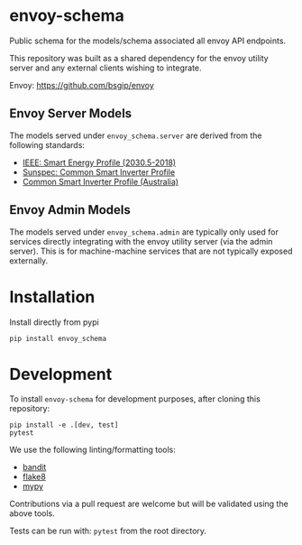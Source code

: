 # envoy-schema
Public schema for the models/schema associated all envoy API endpoints.

This repository was built as a shared dependency for the envoy utility server and any external clients wishing to integrate. 

Envoy: https://github.com/bsgip/envoy


## Envoy Server Models

The models served under `envoy_schema.server` are derived from the following standards:

* [IEEE: Smart Energy Profile (2030.5-2018)](https://standards.ieee.org/ieee/2030.5/5897/)
* [Sunspec: Common Smart Inverter Profile](https://sunspec.org/2030-5-csip/)
* [Common Smart Inverter Profile (Australia)](https://csipaus.org/)


## Envoy Admin Models

The models served under `envoy_schema.admin` are typically only used for services directly integrating with the envoy utility server (via the admin server). This is for machine-machine services that are not typically exposed externally.

# Installation

Install directly from pypi

`pip install envoy_schema`


# Development

To install `envoy-schema` for development purposes, after cloning this repository:

```
pip install -e .[dev, test]
pytest
```

We use the following linting/formatting tools:
* [bandit](https://pypi.org/project/black/)
* [flake8](https://pypi.org/project/flake8/)
* [mypy](https://pypi.org/project/mypy/)

Contributions via a pull request are welcome but will be validated using the above tools.

Tests can be run with: `pytest` from the root directory.


